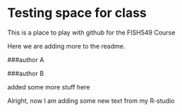 # Testing space for class

This is a place to play with github for the FISH549 Course

Here we are adding more to the readme.

###author A

###author B



added some more stuff here


Alright, now I am adding some new text from my R-studio
